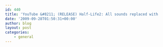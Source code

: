 ```yaml
---
id: 440
title: 'YouTube &#8211; (RELEASE) Half-Life2: All sounds replaced with my voice'
date: '2009-09-28T01:50:31+00:00'
author: blog
layout: post
categories:
    - general
---
```


<object classid="clsid:d27cdb6e-ae6d-11cf-96b8-444553540000" codebase="http://download.macromedia.com/pub/shockwave/cabs/flash/swflash.cab#version=6,0,40,0" height="350" width="425"><param name="wmode" value="transparent"></param><param name="src" value="http://www.youtube.com/v/jwxN8sCIOOE&feature=player_embedded#t=374"></param><embed height="350" src="http://www.youtube.com/v/jwxN8sCIOOE&feature=player_embedded#t=374" type="application/x-shockwave-flash" width="425" wmode="transparent"></embed></object>